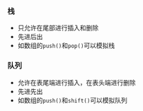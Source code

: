 ### 栈

- 只允许在尾部进行插入和删除
- 先进后出
- 如数组的`push()`和`pop()`可以模拟栈

### 队列

- 允许在表尾端进行插入，在表头端进行删除
- 先进先出
- 如数组的`push()`和`shift()`可以模拟队列
